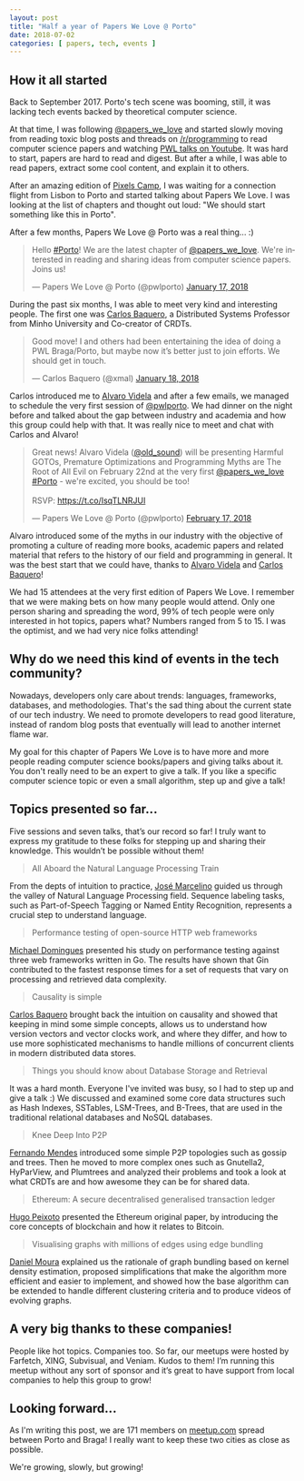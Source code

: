 ```yaml
---
layout: post
title: "Half a year of Papers We Love @ Porto"
date: 2018-07-02
categories: [ papers, tech, events ]
---
```


## How it all started

Back to September 2017. Porto's tech scene was booming, still, it was lacking
tech events backed by theoretical computer science.

At that time, I was
following [@papers_we_love](https://twitter.com/papers_we_love) and started slowly
moving from reading toxic blog posts and threads on
[/r/programming](https://www.reddit.com/r/programming/) to read computer science
papers and watching [PWL talks on Youtube](https://www.youtube.com/user/PapersWeLove).
It was hard to start, papers are hard to read and digest. But after a while, I was
able to read papers, extract some cool content, and explain it to others.

After an amazing edition of [Pixels Camp](https://pixels.camp), I was waiting for
a connection flight from Lisbon to Porto and started talking about Papers We Love.
I was looking at the list of chapters and thought out loud: "We should start
something like this in Porto".

After a few months, Papers We Love @ Porto was a real thing... :)

<blockquote class="twitter-tweet" data-lang="en"><p lang="en" dir="ltr">Hello <a href="https://twitter.com/hashtag/Porto?src=hash&amp;ref_src=twsrc%5Etfw">#Porto</a>! We are the latest chapter of <a href="https://twitter.com/papers_we_love?ref_src=twsrc%5Etfw">@papers_we_love</a>. We&#39;re interested in reading and sharing ideas from computer science papers. Joins us!</p>&mdash; Papers We Love @ Porto (@pwlporto) <a href="https://twitter.com/pwlporto/status/953775150540890113?ref_src=twsrc%5Etfw">January 17, 2018</a></blockquote>
<script async src="https://platform.twitter.com/widgets.js" charset="utf-8"></script>

During the past six months, I was able to meet very kind and interesting
people. The first one was [Carlos Baquero](https://twitter.com/@xmal), a
Distributed Systems Professor from Minho University and Co-creator of CRDTs.

<blockquote class="twitter-tweet" data-lang="en"><p lang="en" dir="ltr">Good move! I and others had been entertaining the idea of doing a PWL Braga/Porto, but maybe now it’s better just to join efforts. We should get in touch.</p>&mdash; Carlos Baquero (@xmal) <a href="https://twitter.com/xmal/status/953920048678277120?ref_src=twsrc%5Etfw">January 18, 2018</a></blockquote>
<script async src="https://platform.twitter.com/widgets.js" charset="utf-8"></script>

Carlos introduced me to [Alvaro Videla](https://twitter.com/old_sound) and
after a few emails, we managed to schedule the very first session of [@pwlporto](https://twitter.com/@pwlporto). We had
dinner on the night before and talked about the gap
between industry and academia and how this group could help with that. It was really
nice to meet and chat with Carlos and Alvaro!

<blockquote class="twitter-tweet" data-cards="hidden" data-lang="en"><p lang="en" dir="ltr">Great news! Alvaro Videla (<a href="https://twitter.com/old_sound?ref_src=twsrc%5Etfw">@old_sound</a>) will be presenting  Harmful GOTOs, Premature Optimizations and Programming Myths are The Root of All Evil on February 22nd at the very first <a href="https://twitter.com/papers_we_love?ref_src=twsrc%5Etfw">@papers_we_love</a> <a href="https://twitter.com/hashtag/Porto?src=hash&amp;ref_src=twsrc%5Etfw">#Porto</a> - we&#39;re excited, you should be too!<br><br>RSVP: <a href="https://t.co/IsqTLNRJUI">https://t.co/IsqTLNRJUI</a></p>&mdash; Papers We Love @ Porto (@pwlporto) <a href="https://twitter.com/pwlporto/status/964938414528266240?ref_src=twsrc%5Etfw">February 17, 2018</a></blockquote>
<script async src="https://platform.twitter.com/widgets.js" charset="utf-8"></script>

Alvaro introduced some of the myths in our industry with the objective of promoting a culture of reading more books,
academic papers and related material
that refers to the history of our field and programming in general. It was the
best start that we could have, thanks to [Alvaro Videla](https://twitter.com/old_sound)
and [Carlos Baquero](https://twitter.com/@xmal)!

We had 15 attendees at the very first edition of Papers We Love. I remember that we
were making bets on how many people would attend. Only one person sharing and
spreading the word, 99% of tech people were only interested in hot topics, papers what?
Numbers ranged from 5 to 15. I was the optimist, and we had very nice folks attending!

## Why do we need this kind of events in the tech community?

Nowadays, developers only care about trends: languages, frameworks, databases,
and methodologies. That's the sad thing about the current state of our tech
industry. We need to promote developers to read good literature, instead of
random blog posts that eventually will lead to another internet flame war.

My goal for this chapter of Papers We Love is to have more and more people
reading computer science books/papers and giving talks about it. You don't
really need to be an expert to give a talk. If you like a specific computer
science topic or even a small algorithm, step up and give a talk!

## Topics presented so far...

Five sessions and seven talks, that’s our record so far! I truly want to
express my gratitude to these folks for stepping up and sharing their
knowledge. This wouldn’t be possible without them!

> All Aboard the Natural Language Processing Train

From the depts of intuition to practice, [José Marcelino](https://www.linkedin.com/in/josemarcelino1) guided us through
the valley
of Natural Language Processing field. Sequence labeling tasks, such as
Part-of-Speech Tagging or Named Entity Recognition, represents a crucial
step to understand language.

> Performance testing of open-source HTTP web frameworks

[Michael Domingues](https://www.linkedin.com/in/michaelapdomingues) presented
his study on performance testing against three web frameworks written in Go.
The results have shown that Gin contributed to the fastest response times for a set
of requests that vary on processing and retrieved data complexity.

> Causality is simple

[Carlos Baquero](https://twitter.com/@xmal) brought back the intuition on
causality and showed that keeping in mind some simple concepts, allows
us to understand how version vectors and vector clocks work, and where they
differ, and how to use more sophisticated mechanisms to handle millions of
concurrent clients in modern distributed data stores.

> Things you should know about Database Storage and Retrieval

It was a hard month. Everyone I've invited was busy, so I had to step up
and give a talk :) We discussed and examined some core data structures such as Hash Indexes, SSTables, LSM-Trees, and
B-Trees, that are used in the traditional relational databases and NoSQL databases.

> Knee Deep Into P2P

[Fernando Mendes](https://twitter.com/fribmendes) introduced some simple P2P
topologies such as gossip and trees. Then he moved to more complex ones
such as Gnutella2, HyParView, and Plumtrees and analyzed their problems and
took a look at what CRDTs are and how awesome they can be for shared data.

> Ethereum: A secure decentralised generalised transaction ledger

[Hugo Peixoto](https://www.linkedin.com/in/hugopeixoto) presented the
Ethereum original paper, by introducing the core concepts of blockchain
and how it relates to Bitcoin.

> Visualising graphs with millions of edges using edge bundling

[Daniel Moura](https://www.linkedin.com/in/dmoura) explained us the
rationale of graph bundling based on kernel density estimation, proposed
simplifications that make the algorithm more efficient and easier to
implement, and showed how the base algorithm can be extended to handle
different clustering criteria and to produce videos of evolving graphs.

## A very big thanks to these companies!

People like hot topics. Companies too. So far, our meetups were hosted
by Farfetch, XING, Subvisual, and Veniam. Kudos to them! I’m running this
meetup without any sort of sponsor and it’s great to have support from local
companies to help this group to grow!

## Looking forward...

As I'm writing this post, we are 171 members on
[meetup.com](https://www.meetup.com/Papers-We-Love-Porto) spread between
Porto and Braga! I really want to keep these two cities as close as possible.

We're growing, slowly, but growing!
